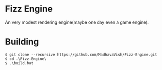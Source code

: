 # Fizz Engine
An very modest rendering engine(maybe one day even a game engine).

# Building
```
$ git clone --recursive https://github.com/MadhavaVish/Fizz-Engine.git
$ cd .\Fizz-Engine\
$ .\build.bat
```


